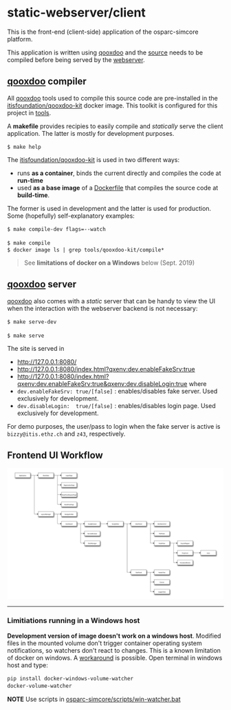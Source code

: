 # static-webserver/client

This is the front-end (client-side) application of the osparc-simcore platform.

This application is written using [qooxdoo] and the [source](source) needs to be compiled before being served by the [webserver](../web/server).


## [qooxdoo] compiler

All [qooxdoo] tools used to compile this source code are pre-installed in the [itisfoundation/qooxdoo-kit](https://github.com/ITISFoundation/dockerfiles/tree/master/qooxdoo-kit) docker image. This toolkit is configured for this project in [tools](services/static-webserver/client/tools).

A **makefile** provides recipies to easily compile and *statically* serve the client application. The latter is mostly for development purposes.

    $ make help

The [itisfoundation/qooxdoo-kit] is used in two different ways:

- runs **as a container**, binds the current directly and compiles the code at **run-time**
- used **as a base image** of a [Dockerfile](services/static-webserver/client/tools/qooxdoo-kit/builder/Dockerfile) that compiles the source code at **build-time**.

The former is used in development and the latter is used for production. Some (hopefully) self-explanatory examples:

    $ make compile-dev flags=--watch

    $ make compile
    $ docker image ls | grep tools/qooxdoo-kit/compile*



> See **limitations of docker on a Windows** below (Sept. 2019)


## [qooxdoo] server

[qooxdoo] also comes with a *static* server that can be handy to view the UI when the interaction with the webserver backend is not necessary:

    $ make serve-dev

    $ make serve

The site is served in

- http://127.0.0.1:8080/
- http://127.0.0.1:8080/index.html?qxenv:dev.enableFakeSrv:true
- http://127.0.0.1:8080/index.html?qxenv:dev.enableFakeSrv:true&qxenv:dev.disableLogin:true
where
- ``dev.enableFakeSrv: true/[false]`` : enables/disables fake server. Used exclusively for development.
- ``dev.disableLogin:  true/[false]``  : enables/disables login page. Used exclusively for development.

For demo purposes, the user/pass to login when the fake server is active is ```bizzy@itis.ethz.ch``` and ```z43```, respectively.

## Frontend UI Workflow

![Frontend UI Workflow](docs/img/frontend-diagram.svg)

---

### Limitiations running in a Windows host

**Development version of image doesn't work on a windows host**. Modified files in the mounted volume don't trigger container operating  system notifications, so watchers don't react to changes. This is a known limitation of docker on windows. A [workaround](http://blog.subjectify.us/miscellaneous/2017/04/24/docker-for-windows-watch-bindings.html) is possible. Open terminal in windows host and type:

```bash
pip install docker-windows-volume-watcher
docker-volume-watcher
```

**NOTE** Use scripts in [osparc-simcore/scripts/win-watcher.bat](../../../scripts/win-watcher.bat)


<!-- ADD REFERENCES ALPHABETICALLY BELOW THIS LINE -->
[qooxdoo]:http://www.qooxdoo.org/
[itisfoundation/qooxdoo-kit]:https://github.com/ITISFoundation/dockerfiles/tree/master/qooxdoo-kit
